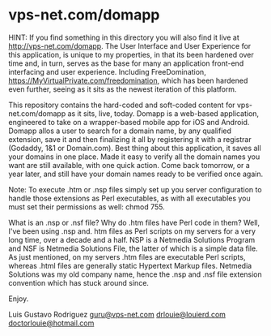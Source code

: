 # vps-net.com/domapp

HINT: If you find something in this directory you will also find it live at http://vps-net.com/domapp. The User Interface and User Experience for this application, is unique to my properties, in that its been hardened over time and, in turn, serves as the base for many an application front-end interfacing and user experience. Including FreeDomination, https://MyVirtualPrivate.com/freedomination, which has been hardened even further, seeing as it sits as the newest iteration of this platform.

This repository contains the hard-coded and soft-coded content for vps-net.com/domapp as it sits, live, today. Domapp is a web-based application, engineered to take on a wrapper-based mobile app for iOS and Android. Domapp allos a user to search for a domain name, by any qualified extension, save it and then finalizing it all by registering it with a registrar (Godaddy, 1&1 or Domain.com). Best thing about this application, it saves all your domains in one place. Made it easy to verify all the domain names you want are still available, with one quick action. Come back tomorrow, or a year later, and still have your domain names ready to be verified once again.

Note: To execute .htm or .nsp files simply set up you server configuration to handle those extensions as Perl executables, as with all executables you must set their permissions as well: chmod 755.

What is an .nsp or .nsf file? Why do .htm files have Perl code in them? Well, I've been using .nsp and. htm files as Perl scripts on my servers for a very long time, over a decade and a half. NSP is a Netmedia Solutions Program and NSF is Netmedia Solutions File, the latter of which is a simple data file. As just mentioned, on my servers .htm files are executable Perl scripts, whereas .html files are generally static Hypertext Markup files. Netmedia Solutions was my old company name, hence the .nsp and .nsf file extension convention which has stuck around since.

Enjoy.

Luis Gustavo Rodriguez
guru@vps-net.com
drlouie@louierd.com
doctorlouie@hotmail.com

